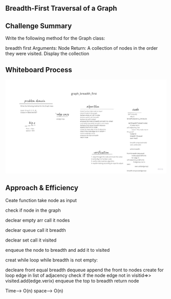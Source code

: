 ## Breadth-First Traversal of a Graph


## Challenge Summary
Write the following method for the Graph class:

breadth first
Arguments: Node
Return: A collection of nodes in the order they were visited.
Display the collection
## Whiteboard Process
![](graph_b.jpg)

## Approach & Efficiency
Ceate function take node as input

check if node in the graph

declear empty arr call it nodes

declear queue call it breadth

declear set call it visited

enqueue the node to breadth and add it to visited

creat while loop while breadth is not empty:

decleare front equal breadth dequeue
append the front to nodes
create for loop edge in list of adjacency
check if the node edge not in visitid=>>
visited.add(edge.verix)
enqueue the top to breadth
return node

Time--> O(n)
space--> O(n)
